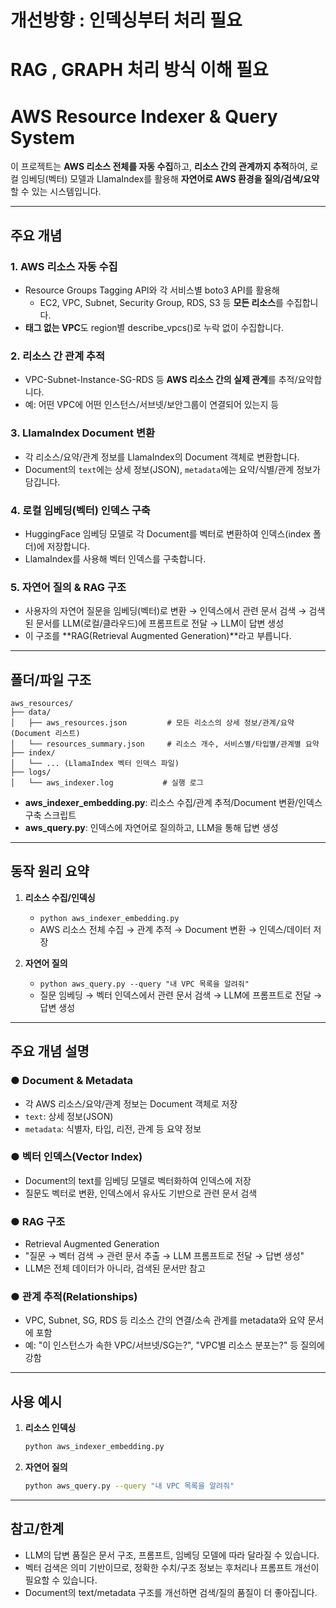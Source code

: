 # 개선방향 : 인덱싱부터 처리 필요 
# RAG , GRAPH 처리 방식 이해 필요 

# AWS Resource Indexer & Query System

이 프로젝트는 **AWS 리소스 전체를 자동 수집**하고, **리소스 간의 관계까지 추적**하여, 
로컬 임베딩(벡터) 모델과 LlamaIndex를 활용해 **자연어로 AWS 환경을 질의/검색/요약**할 수 있는 시스템입니다.

---

## 주요 개념

### 1. **AWS 리소스 자동 수집**
- Resource Groups Tagging API와 각 서비스별 boto3 API를 활용해
  - EC2, VPC, Subnet, Security Group, RDS, S3 등 **모든 리소스**를 수집합니다.
- **태그 없는 VPC**도 region별 describe_vpcs()로 누락 없이 수집합니다.

### 2. **리소스 간 관계 추적**
- VPC-Subnet-Instance-SG-RDS 등 **AWS 리소스 간의 실제 관계**를 추적/요약합니다.
- 예: 어떤 VPC에 어떤 인스턴스/서브넷/보안그룹이 연결되어 있는지 등

### 3. **LlamaIndex Document 변환**
- 각 리소스/요약/관계 정보를 LlamaIndex의 Document 객체로 변환합니다.
- Document의 `text`에는 상세 정보(JSON), `metadata`에는 요약/식별/관계 정보가 담깁니다.

### 4. **로컬 임베딩(벡터) 인덱스 구축**
- HuggingFace 임베딩 모델로 각 Document를 벡터로 변환하여 인덱스(index 폴더)에 저장합니다.
- LlamaIndex를 사용해 벡터 인덱스를 구축합니다.

### 5. **자연어 질의 & RAG 구조**
- 사용자의 자연어 질문을 임베딩(벡터)로 변환 → 인덱스에서 관련 문서 검색 →
  검색된 문서를 LLM(로컬/클라우드)에 프롬프트로 전달 → LLM이 답변 생성
- 이 구조를 **RAG(Retrieval Augmented Generation)**라고 부릅니다.

---

## 폴더/파일 구조

```
aws_resources/
├── data/
│   ├── aws_resources.json         # 모든 리소스의 상세 정보/관계/요약 (Document 리스트)
│   └── resources_summary.json     # 리소스 개수, 서비스별/타입별/관계별 요약
├── index/
│   └── ... (LlamaIndex 벡터 인덱스 파일)
├── logs/
│   └── aws_indexer.log           # 실행 로그
```

- **aws_indexer_embedding.py**: 리소스 수집/관계 추적/Document 변환/인덱스 구축 스크립트
- **aws_query.py**: 인덱스에 자연어로 질의하고, LLM을 통해 답변 생성

---

## 동작 원리 요약

1. **리소스 수집/인덱싱**
   - `python aws_indexer_embedding.py`
   - AWS 리소스 전체 수집 → 관계 추적 → Document 변환 → 인덱스/데이터 저장

2. **자연어 질의**
   - `python aws_query.py --query "내 VPC 목록을 알려줘"`
   - 질문 임베딩 → 벡터 인덱스에서 관련 문서 검색 → LLM에 프롬프트로 전달 → 답변 생성

---

## 주요 개념 설명

### ● **Document & Metadata**
- 각 AWS 리소스/요약/관계 정보는 Document 객체로 저장
- `text`: 상세 정보(JSON)
- `metadata`: 식별자, 타입, 리전, 관계 등 요약 정보

### ● **벡터 인덱스(Vector Index)**
- Document의 text를 임베딩 모델로 벡터화하여 인덱스에 저장
- 질문도 벡터로 변환, 인덱스에서 유사도 기반으로 관련 문서 검색

### ● **RAG 구조**
- Retrieval Augmented Generation
- "질문 → 벡터 검색 → 관련 문서 추출 → LLM 프롬프트로 전달 → 답변 생성"
- LLM은 전체 데이터가 아니라, 검색된 문서만 참고

### ● **관계 추적(Relationships)**
- VPC, Subnet, SG, RDS 등 리소스 간의 연결/소속 관계를 metadata와 요약 문서에 포함
- 예: "이 인스턴스가 속한 VPC/서브넷/SG는?", "VPC별 리소스 분포는?" 등 질의에 강함

---

## 사용 예시

1. **리소스 인덱싱**
   ```bash
   python aws_indexer_embedding.py
   ```
2. **자연어 질의**
   ```bash
   python aws_query.py --query "내 VPC 목록을 알려줘"
   ```

---

## 참고/한계
- LLM의 답변 품질은 문서 구조, 프롬프트, 임베딩 모델에 따라 달라질 수 있습니다.
- 벡터 검색은 의미 기반이므로, 정확한 수치/구조 정보는 후처리나 프롬프트 개선이 필요할 수 있습니다.
- Document의 text/metadata 구조를 개선하면 검색/질의 품질이 더 좋아집니다.




